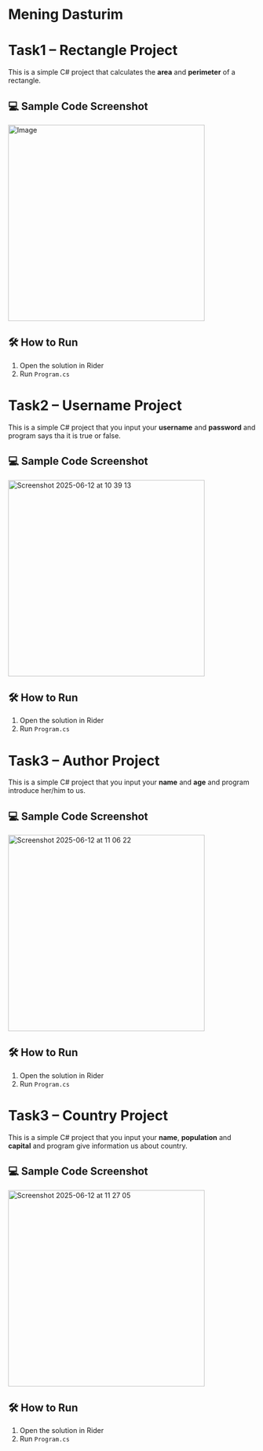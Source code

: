# Mening Dasturim

# Task1 – Rectangle Project

This is a simple C# project that calculates the **area** and **perimeter** of a rectangle.


## 💻 Sample Code Screenshot


<img width="400" alt="Image" src="https://github.com/user-attachments/assets/a46f5d95-47fb-4305-8175-cc0006ec58b5" />

## 🛠 How to Run

1. Open the solution in Rider 
2. Run `Program.cs`


# Task2 – Username Project

This is a simple C# project that you input your **username**  and **password** and program says tha it is true or false.



## 💻 Sample Code Screenshot


<img width="400" alt="Screenshot 2025-06-12 at 10 39 13" src="https://github.com/user-attachments/assets/33139e33-fcc7-451b-98d3-1d5d767897a4" />

## 🛠 How to Run

1. Open the solution in Rider 
2. Run `Program.cs`

# Task3 – Author Project

This is a simple C# project that you input your **name**  and **age** and program introduce her/him to us.


## 💻 Sample Code Screenshot


<img width="400" alt="Screenshot 2025-06-12 at 11 06 22" src="https://github.com/user-attachments/assets/7be968ac-2a79-4e29-8161-47f254196c8d" />

## 🛠 How to Run

1. Open the solution in Rider 
2. Run `Program.cs`

# Task3 – Country Project

This is a simple C# project that you input your **name**, **population**  and **capital** and program give information us about country.


## 💻 Sample Code Screenshot


<img width="400" alt="Screenshot 2025-06-12 at 11 27 05" src="https://github.com/user-attachments/assets/7e9faaf6-4249-44c8-96f1-51f9d923f7f6" />

## 🛠 How to Run

1. Open the solution in Rider 
2. Run `Program.cs`
